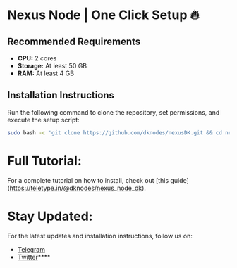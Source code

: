 # Nexus Node | One Click Setup 🔥

## **Recommended Requirements**

- **CPU:** 2 cores
- **Storage:** At least 50 GB
- **RAM:** At least 4 GB

## **Installation Instructions**

Run the following command to clone the repository, set permissions, and execute the setup script:

```bash
sudo bash -c 'git clone https://github.com/dknodes/nexusDK.git && cd nexusDK && chmod ugo+x nexusDK.sh && ./nexusDK.sh'```
```

# Full Tutorial:

For a complete tutorial on how to install, check out [this guide] (https://teletype.in/@dknodes/nexus_node_dk).

# Stay Updated:

For the latest updates and installation instructions, follow us on:
- [Telegram](https://t.me/dknodes)
- [Twitter](https://twitter.com/dknodes)****
